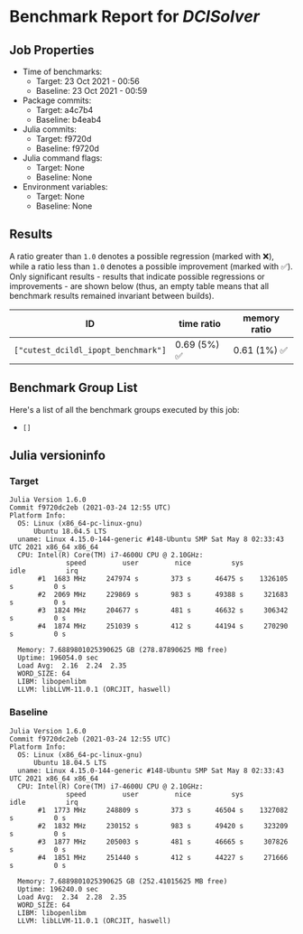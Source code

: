 # Benchmark Report for *DCISolver*

## Job Properties
* Time of benchmarks:
    - Target: 23 Oct 2021 - 00:56
    - Baseline: 23 Oct 2021 - 00:59
* Package commits:
    - Target: a4c7b4
    - Baseline: b4eab4
* Julia commits:
    - Target: f9720d
    - Baseline: f9720d
* Julia command flags:
    - Target: None
    - Baseline: None
* Environment variables:
    - Target: None
    - Baseline: None

## Results
A ratio greater than `1.0` denotes a possible regression (marked with :x:), while a ratio less
than `1.0` denotes a possible improvement (marked with :white_check_mark:). Only significant results - results
that indicate possible regressions or improvements - are shown below (thus, an empty table means that all
benchmark results remained invariant between builds).

| ID                                  | time ratio                   | memory ratio                 |
|-------------------------------------|------------------------------|------------------------------|
| `["cutest_dcildl_ipopt_benchmark"]` | 0.69 (5%) :white_check_mark: | 0.61 (1%) :white_check_mark: |

## Benchmark Group List
Here's a list of all the benchmark groups executed by this job:

- `[]`

## Julia versioninfo

### Target
```
Julia Version 1.6.0
Commit f9720dc2eb (2021-03-24 12:55 UTC)
Platform Info:
  OS: Linux (x86_64-pc-linux-gnu)
      Ubuntu 18.04.5 LTS
  uname: Linux 4.15.0-144-generic #148-Ubuntu SMP Sat May 8 02:33:43 UTC 2021 x86_64 x86_64
  CPU: Intel(R) Core(TM) i7-4600U CPU @ 2.10GHz: 
              speed         user         nice          sys         idle          irq
       #1  1683 MHz     247974 s        373 s      46475 s    1326105 s          0 s
       #2  2069 MHz     229869 s        983 s      49388 s     321683 s          0 s
       #3  1824 MHz     204677 s        481 s      46632 s     306342 s          0 s
       #4  1874 MHz     251039 s        412 s      44194 s     270290 s          0 s
       
  Memory: 7.6889801025390625 GB (278.87890625 MB free)
  Uptime: 196054.0 sec
  Load Avg:  2.16  2.24  2.35
  WORD_SIZE: 64
  LIBM: libopenlibm
  LLVM: libLLVM-11.0.1 (ORCJIT, haswell)
```

### Baseline
```
Julia Version 1.6.0
Commit f9720dc2eb (2021-03-24 12:55 UTC)
Platform Info:
  OS: Linux (x86_64-pc-linux-gnu)
      Ubuntu 18.04.5 LTS
  uname: Linux 4.15.0-144-generic #148-Ubuntu SMP Sat May 8 02:33:43 UTC 2021 x86_64 x86_64
  CPU: Intel(R) Core(TM) i7-4600U CPU @ 2.10GHz: 
              speed         user         nice          sys         idle          irq
       #1  1773 MHz     248809 s        373 s      46504 s    1327082 s          0 s
       #2  1832 MHz     230152 s        983 s      49420 s     323209 s          0 s
       #3  1877 MHz     205003 s        481 s      46665 s     307826 s          0 s
       #4  1851 MHz     251440 s        412 s      44227 s     271666 s          0 s
       
  Memory: 7.6889801025390625 GB (252.41015625 MB free)
  Uptime: 196240.0 sec
  Load Avg:  2.34  2.28  2.35
  WORD_SIZE: 64
  LIBM: libopenlibm
  LLVM: libLLVM-11.0.1 (ORCJIT, haswell)
```